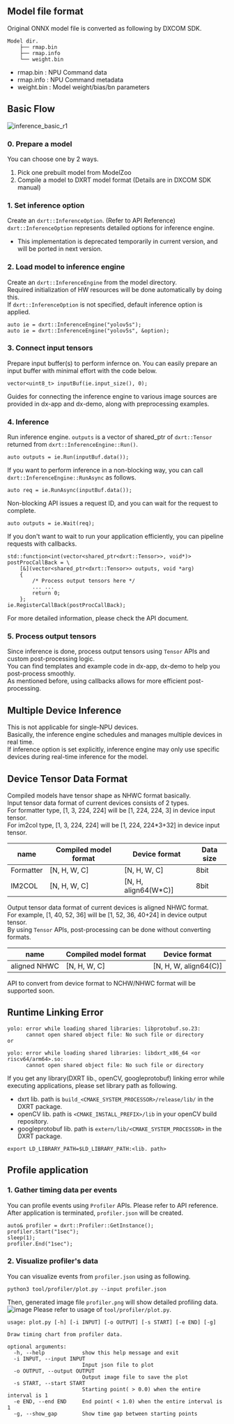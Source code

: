 ## Model file format
Original ONNX model file is converted as following by DXCOM SDK.
```
Model dir.
    ├── rmap.bin
    ├── rmap.info
    └── weight.bin
```

* rmap.bin : NPU Command data  
* rmap.info : NPU Command metadata  
* weight.bin : Model weight/bias/bn parameters  
## Basic Flow
![inference_basic_r1](https://user-images.githubusercontent.com/79885630/198937242-12221315-22d8-4210-926a-1e506daa0b63.png)
### 0. Prepare a model
You can choose one by 2 ways.  
1) Pick one prebuilt model from ModelZoo  
2) Compile a model to DXRT model format (Details are in DXCOM SDK manual)  
### 1. Set inference option
Create an `dxrt::InferenceOption`. (Refer to API Reference)  
`dxrt::InferenceOption` represents detailed options for inference engine.  
- This implementation is deprecated temporarily in current version, and will be ported in next version.  
### 2. Load model to inference engine
Create an `dxrt::InferenceEngine` from the model directory.  
Required initialization of HW resources will be done automatically by doing this.  
If `dxrt::InferenceOption` is not specified, default inference option is applied.  
```
auto ie = dxrt::InferenceEngine("yolov5s");
auto ie = dxrt::InferenceEngine("yolov5s", &option);
```
### 3. Connect input tensors
Prepare input buffer(s) to perform infernce on.
You can easily prepare an input buffer with minimal effort with the code below.  
```
vector<uint8_t> inputBuf(ie.input_size(), 0);
```
Guides for connecting the inference engine to various image sources are provided in dx-app and dx-demo, along with preprocessing examples.  
### 4. Inference
Run inference engine. `outputs` is a vector of shared_ptr of `dxrt::Tensor` returned from `dxrt::InferenceEngine::Run()`.
```
auto outputs = ie.Run(inputBuf.data());
```
If you want to perform inference in a non-blocking way, you can call `dxrt::InferenceEngine::RunAsync` as follows.  
```
auto req = ie.RunAsync(inputBuf.data());
```
Non-blocking API issues a request ID, and you can wait for the request to complete.  
```
auto outputs = ie.Wait(req);
```
If you don't want to wait to run your application efficiently, you can pipeline requests with callbacks.  
```
std::function<int(vector<shared_ptr<dxrt::Tensor>>, void*)> postProcCallBack = \
    [&](vector<shared_ptr<dxrt::Tensor>> outputs, void *arg)
    {
        /* Process output tensors here */
        ... ...
        return 0;
    };
ie.RegisterCallBack(postProcCallBack);
```
For more detailed information, please check the API document.  
### 5. Process output tensors
Since inference is done, process output tensors using `Tensor` APIs and custom post-processing logic.  
You can find templates and example code in dx-app, dx-demo to help you post-process smoothly.  
As mentioned before, using callbacks allows for more efficient post-processing.  
## Multiple Device Inference
This is not applicable for single-NPU devices.  
Basically, the inference engine schedules and manages multiple devices in real time.  
If inference option is set explicitly, inference engine may only use specific devices during real-time inference for the model.  
## Device Tensor Data Format
Compiled models have tensor shape as NHWC format basically.  
Input tensor data format of current devices consists of 2 types.  
For formatter type, [1, 3, 224, 224] will be [1, 224, 224, 3] in device input tensor.  
For im2col type, [1, 3, 224, 224] will be [1, 224, 224*3+32] in device input tensor.  

|name|Compiled model format|Device format|Data size|  
|---|---|---|---|  
|Formatter|[N, H, W, C]|[N, H, W, C]|8bit|  
|IM2COL|[N, H, W, C]|[N, H, align64(W*C)]|8bit|  

Output tensor data format of current devices is aligned NHWC format.  
For example, [1, 40, 52, 36] will be [1, 52, 36, 40+24] in device output tensor.  
By using ```Tensor``` APIs, post-processing can be done without converting formats.  

|name|Compiled model format|Device format|  
|---|---|---|  
|aligned NHWC|[N, H, W, C]|[N, H, W, align64(C)]|  

API to convert from device format to NCHW/NHWC format will be supported soon.  

## Runtime Linking Error  
```
yolo: error while loading shared libraries: libprotobuf.so.23:
      cannot open shared object file: No such file or directory
or

yolo: error while loading shared libraries: libdxrt_x86_64 <or riscv64/arm64>.so: 
      cannot open shared object file: No such file or directory
```
If you get any library(DXRT lib., openCV, googleprotobuf) linking error while executing applications, please set library path as following.  

* dxrt lib. path is `build_<CMAKE_SYSTEM_PROCESSOR>/release/lib/` in the DXRT package.  
* openCV lib. path is `<CMAKE_INSTALL_PREFIX>/lib` in your openCV build repository.  
* googleprotobuf lib. path is `extern/lib/<CMAKE_SYSTEM_PROCESSOR>` in the DXRT package.  
```
export LD_LIBRARY_PATH=$LD_LIBRARY_PATH:<lib. path>
```

## Profile application  
### 1. Gather timing data per events
You can profile events using ```Profiler``` APIs. Please refer to API reference.  
After application is terminated, `profiler.json` will be created.  
```
auto& profiler = dxrt::Profiler::GetInstance();
profiler.Start("1sec");
sleep(1);
profiler.End("1sec");
```
### 2. Visualize profiler's data
You can visualize events from `profiler.json` using as following.  
```
python3 tool/profiler/plot.py --input profiler.json
```
Then, generated image file `profiler.png` will show detailed profiling data. 
![image](https://github.com/KOMOSYS/dx_rt/assets/79885630/0fd64aea-cad9-4088-bd3e-94fb4656f428)
Please refer to usage of `tool/profiler/plot.py`.  
```
usage: plot.py [-h] [-i INPUT] [-o OUTPUT] [-s START] [-e END] [-g]

Draw timing chart from profiler data.

optional arguments:
  -h, --help            show this help message and exit
  -i INPUT, --input INPUT
                        Input json file to plot
  -o OUTPUT, --output OUTPUT
                        Output image file to save the plot
  -s START, --start START
                        Starting point( > 0.0) when the entire interval is 1
  -e END, --end END     End point( < 1.0) when the entire interval is 1
  -g, --show_gap        Show time gap between starting points
```
